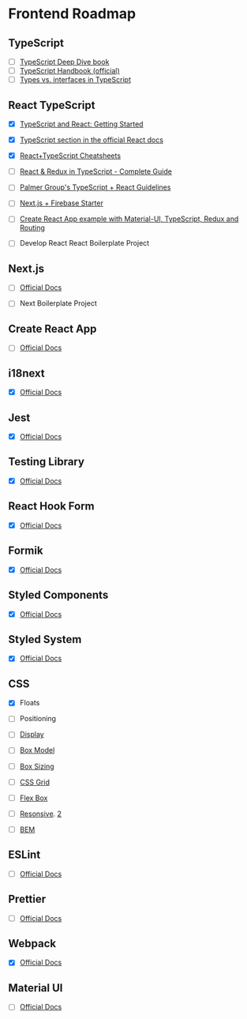 # Frontend Roadmap

## TypeScript

- [ ] [TypeScript Deep Dive book](https://basarat.gitbook.io/typescript/)
- [ ] [TypeScript Handbook (official)](https://www.typescriptlang.org/docs/handbook/basic-types.html)
- [ ] [Types vs. interfaces in TypeScript](https://blog.logrocket.com/types-vs-interfaces-in-typescript/)

## React TypeScript

- [x] [TypeScript and React: Getting Started](https://fettblog.eu/typescript-react/getting-started/)
- [x] [TypeScript section in the official React docs](https://reactjs.org/docs/static-type-checking.html#typescript)
- [x] [React+TypeScript Cheatsheets](https://github.com/typescript-cheatsheets/react-typescript-cheatsheet)
- [ ] [React & Redux in TypeScript - Complete Guide](https://github.com/piotrwitek/react-redux-typescript-guide)
- [ ] [Palmer Group's TypeScript + React Guidelines](https://github.com/formik/typescript)
- [ ] [Next.js + Firebase Starter](https://github.com/rwieruch/nextjs-firebase-authentication)
- [ ] [Create React App example with Material-UI, TypeScript, Redux and Routing](https://github.com/innFactory/create-react-app-material-typescript-redux)
- [ ] Develop React React Boilerplate Project


## Next.js

- [ ] [Official Docs](https://nextjs.org/learn/basics/create-nextjs-app)
- [ ] Next Boilerplate Project


## Create React App

- [ ] [Official Docs](https://create-react-app.dev/)


## i18next

- [x] [Official Docs](https://www.i18next.com/)


## Jest

- [x] [Official Docs](https://jestjs.io/)


## Testing Library

- [x] [Official Docs](https://testing-library.com/docs/intro)


## React Hook Form

- [x] [Official Docs](https://react-hook-form.com/get-started)


## Formik

- [x] [Official Docs](https://jaredpalmer.com/formik)


## Styled Components

- [x] [Official Docs](https://styled-components.com/)


## Styled System

- [x] [Official Docs](https://styled-system.com/getting-started)


## CSS

- [x] Floats
- [ ] Positioning
- [ ] [Display](https://css-tricks.com/almanac/properties/d/display/)
- [ ] [Box Model](https://css-tricks.com/the-css-box-model/)
- [ ] [Box Sizing](https://css-tricks.com/box-sizing/)
- [ ] [CSS Grid](https://css-tricks.com/getting-started-css-grid/)
- [ ] [Flex Box](https://css-tricks.com/snippets/css/a-guide-to-flexbox/)
- [ ] [Resonsive](https://hankchizljaw.com/wrote/create-a-responsive-grid-layout-with-no-media-queries-using-css-grid/). [2](https://css-tricks.com/the-difference-between-responsive-and-adaptive-design/)
- [ ] [BEM](https://css-tricks.com/bem-101/)


## ESLint

- [ ] [Official Docs](https://eslint.org/docs/user-guide/getting-started)


## Prettier

- [ ] [Official Docs](https://prettier.io/)


## Webpack

- [x] [Official Docs](https://webpack.js.org/concepts/)


## Material UI

- [ ] [Official Docs](https://material-ui.com/getting-started/installation/)